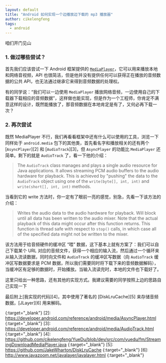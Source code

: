 ```yaml
---
layout: default
title: "Android 如何实现一个边播放边下载的 mp3 播放器"
author: cikelengfeng
tags:
  - android
---
```


咱们开门见山

### 1. 做过哪些尝试？

首先我们应该尝试一下 Android 框架提供的 [`MediaPlayer`][1]，它可以用来播放本地和网络音视频，API 也很简洁，但是他并没有提供任何可以获得正在播放的音频数据的公共 API，也无法通过继承它来得到音频数据的处理权。

有的同学说：“我们可以一边使用 `MediaPlayer` 播放网络音频，一边使用自己的下载器下载相应的音频数据”，这样做也能实现，但是作为一个工程师，你肯定不满意这样的设计，既然能播放了，那音频数据在本地肯定是有了，又何必再下载一次？

### 2. 再次尝试

既然 MediaPlayer 不行，我们再看看框架中还有什么可以使用的工具，浏览一下同样处于 `android.media` 包下的其他类，首先看名字和播放相关的还有两个 [`AsyncPlayer`][2] 和 [`AudioTrack`][3]，但 `AsyncPlayer` 的功能比 `MediaPlayer` 还简单。剩下的就是 `AudioTrack` 了，看一下他的介绍：

> The `AudioTrack` class manages and plays a single audio resource for Java applications. It allows streaming PCM audio buffers to the audio hardware for playback. This is achieved by "pushing" the data to the `AudioTrack` object using one of the `write(byte[], int, int)` and `write(short[], int, int)` methods.

当看到它的 write 方法时，你一定有了眼前一亮的感觉，别急，先看一下该方法的介绍：

> Writes the audio data to the audio hardware for playback. Will block until all data has been written to the audio mixer. Note that the actual playback of this data might occur after this function returns. This function is thread safe with respect to `stop()` calls, in which case all of the specified data might not be written to the mixer.

该方法用于给音频硬件的缓冲区 “喂” 数据，这下基本上就有方案了：我们可以自己下载某个 URL 对应的音频文件，获得一个相应的输入流，然后通过一个循环来从输入流读数据，同时向文件和 `AudioTrack` 的缓冲区写数据（向 `AudioTrack` 缓冲区写数据要求是 PCM 数据，所以我们需要同时将下载下来的音频数据解码），当缓冲区有足够的数据时，开始播放。当输入流读完时，本地的文件也下载好了。

这里只给出一种思路，还有其他的实现方式。我建议需要的同学按照上边的思路自己实现一下

最后附上[我实现的代码][4]，其中使用了著名的 [DiskLruCache][5] 来存储音频数据，[JLayer][6] 用来解码。

[1]: https://developer.android.com/reference/android/media/MediaPlayer.html
{:target="_blank"}
[2]: https://developer.android.com/reference/android/media/AsyncPlayer.html
{:target="_blank"}
[3]: https://developer.android.com/reference/android/media/AudioTrack.html
{:target="_blank"}
[4]: https://github.com/cikelengfeng/YueDu/blob/dev/src/com/yuedu/fm/StreamingDownloadMediaPlayer.java
{:target="_blank"}
[5]: https://github.com/JakeWharton/DiskLruCache
{:target="_blank"}
[6]: http://www.javazoom.net/javalayer/javalayer.html
{:target="_blank"}
